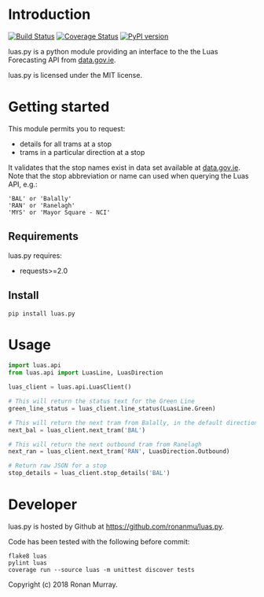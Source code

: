 # Introduction 

[![Build Status](https://travis-ci.org/ronanmu/luas.py.svg?branch=master)](https://travis-ci.org/ronanmu/luas.py) [![Coverage Status](https://coveralls.io/repos/ronanmu/luas.py/badge.svg)](https://coveralls.io/r/ronanmu/luas.py) [![PyPI version](https://badge.fury.io/py/luas.py.svg)](https://badge.fury.io/py/luas.py)

luas.py is a python module providing an interface to the the Luas Forecasting API from [data.gov.ie](https://data.gov.ie/dataset/luas-forecasting-api/resource/078346e0-fe7f-4e71-9c51-21c78520dc3d). 

luas.py is licensed under the MIT license.

Getting started
===============

This module permits you to request:
* details for all trams at a stop
* trams in a particular direction at a stop

It validates that the stop names exist in data set available at [data.gov.ie](https://data.gov.ie/dataset/luas-network-2012-stops-itm). Note that the stop abbreviation or name can used when querying the Luas API, e.g.:

```commandline
'BAL' or 'Balally'
'RAN' or 'Ranelagh'
'MYS' or 'Mayor Square - NCI'
``` 



Requirements
------------

luas.py requires:
 * requests>=2.0


Install
-------
```commandline
pip install luas.py
```

# Usage

```python
import luas.api
from luas.api import LuasLine, LuasDirection

luas_client = luas.api.LuasClient()

# This will return the status text for the Green Line
green_line_status = luas_client.line_status(LuasLine.Green)

# This will return the next tram from Balally, in the default direction (inbound)
next_bal = luas_client.next_tram('BAL')

# This will return the next outbound tram from Ranelagh
next_ran = luas_client.next_tram('RAN', LuasDirection.Outbound)

# Return raw JSON for a stop
stop_details = luas_client.stop_details('BAL')

```

Developer
=========

luas.py is hosted by Github at https://github.com/ronanmu/luas.py.

Code has been tested with the following before commit:

```commandline
flake8 luas
pylint luas
coverage run --source luas -m unittest discover tests
```

Copyright (c) 2018 Ronan Murray.